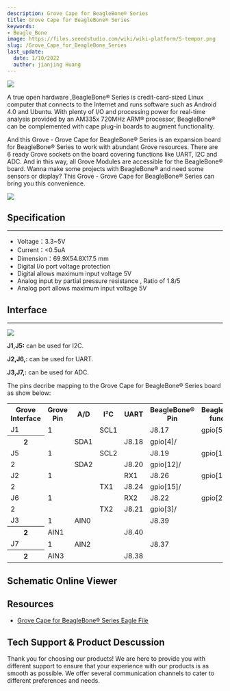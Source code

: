 ```yaml
---
description: Grove Cape for BeagleBone® Series
title: Grove Cape for BeagleBone® Series
keywords:
- Beagle_Bone
image: https://files.seeedstudio.com/wiki/wiki-platform/S-tempor.png
slug: /Grove_Cape_for_BeagleBone_Series
last_update:
  date: 1/10/2022
  author: jianjing Huang
---
```


![](https://files.seeedstudio.com/wiki/Grove_Cape_for_BeagleBone_Series/img/Grove%20Cape%20for%20BeagleBone.jpg)

A true open hardware ,BeagleBone® Series is credit-card-sized Linux computer that connects to the Internet and runs software such as Android 4.0 and Ubuntu. With plenty of I/O and processing power for real-time analysis provided by an AM335x 720MHz ARM® processor, BeagleBone® can be complemented with cape plug-in boards to augment functionality.

And this Grove - Grove Cape for BeagleBone® Series is an expansion board for BeagleBone® Series to work with abundant Grove resources. There are 6 ready Grove sockets on the board covering functions like UART, I2C and ADC. And in this way, all Grove Modules are accessible for the BeagleBone® board. Wanna make some projects with BeagleBone® and need some sensors or display? This Grove - Grove Cape for BeagleBone® Series can bring you this convenience.

[![](https://files.seeedstudio.com/wiki/Seeed-WiKi/docs/images/300px-Get_One_Now_Banner-ragular.png)](https://www.seeedstudio.com/Grove-Cape-for-BeagleBone-Series-p-1718.html)

## Specification

---

* Voltage：3.3~5V
* Current：&lt;0.5uA
* Dimension：69.9X54.8X17.5 mm
* Digital I/o port voltage protection
* Digital allows maximum input voltage 5V
* Analog input by partial pressure resistance , Ratio of 1.8/5
* Analog port allows maximum input voltage 5V

## Interface

---

![](https://files.seeedstudio.com/wiki/Grove_Cape_for_BeagleBone_Series/img/Grove_Cape_for_BeagleBone_Series.jpg)

**J1,J5:** can be used for I2C.

**J2,J6,:** can be used for UART.

**J3,J7,:** can be used for ADC.

The pins decribe mapping to the Grove Cape for BeagleBone® Series board as show below:

<table cellSpacing={0} width="100%">
  <tbody><tr>
      <th scope="col"> Grove Interface
      </th>
      <th scope="col"> Grove Pin
      </th>
      <th scope="col"> A/D
      </th>
      <th scope="col"> I²C
      </th>
      <th scope="col"> UART
      </th>
      <th scope="col"> BeagleBone® Pin
      </th>
      <th scope="col"> BeagleBone® function
      </th></tr>
    <tr>
      <td rowSpan={2}> J1
      </td>
      <td scope="row"> 1
      </td>
      <td>
      </td>
      <td> SCL1
      </td>
      <td>
      </td>
      <td> J8.17
      </td>
      <td> gpio[5]/
      </td></tr>
    <tr>
      <th scope="row"> 2
      </th>
      <td>
      </td>
      <td> SDA1
      </td>
      <td>
      </td>
      <td> J8.18
      </td>
      <td> gpio[4]/
      </td></tr>
    <tr>
      <td rowSpan={2}> J5
      </td>
      <td> 1
      </td>
      <td>
      </td>
      <td> SCL2
      </td>
      <td>
      </td>
      <td> J8.19
      </td>
      <td> gpio[13]/
      </td></tr>
    <tr>
      <td> 2
      </td>
      <td>
      </td>
      <td> SDA2
      </td>
      <td>
      </td>
      <td> J8.20
      </td>
      <td> gpio[12]/
      </td></tr>
    <tr>
      <td rowSpan={2}> J2
      </td>
      <td> 1
      </td>
      <td>
      </td>
      <td>
      </td>
      <td> RX1
      </td>
      <td> J8.26
      </td>
      <td> gpio[14]/
      </td></tr>
    <tr>
      <td> 2
      </td>
      <td>
      </td>
      <td>
      </td>
      <td> TX1
      </td>
      <td> J8.24
      </td>
      <td> gpio[15]/
      </td></tr>
    <tr>
      <td rowSpan={2}> J6
      </td>
      <td> 1
      </td>
      <td>
      </td>
      <td>
      </td>
      <td> RX2
      </td>
      <td> J8.22
      </td>
      <td> gpio[2]/
      </td></tr>
    <tr>
      <td> 2
      </td>
      <td>
      </td>
      <td>
      </td>
      <td> TX2
      </td>
      <td> J8.21
      </td>
      <td> gpio[3]/
      </td></tr>
    <tr>
      <td rowSpan={2}> J3
      </td>
      <td scope="row"> 1
      </td>
      <td> AIN0
      </td>
      <td>
      </td>
      <td>
      </td>
      <td> J8.39
      </td>
      <td>
      </td></tr>
    <tr>
      <th scope="row"> 2
      </th>
      <td> AIN1
      </td>
      <td>
      </td>
      <td>
      </td>
      <td> J8.40
      </td>
      <td>
      </td></tr>
    <tr>
      <td rowSpan={2}> J7
      </td>
      <td scope="row"> 1
      </td>
      <td> AIN2
      </td>
      <td>
      </td>
      <td>
      </td>
      <td> J8.37
      </td>
      <td>
      </td></tr>
    <tr>
      <th scope="row"> 2
      </th>
      <td> AIN3
      </td>
      <td>
      </td>
      <td>
      </td>
      <td> J8.38
      </td>
      <td>
      </td></tr></tbody></table>

## Schematic Online Viewer

<div className="altium-ecad-viewer" data-project-src="https://files.seeedstudio.com/wiki/Grove_Cape_for_BeagleBone_Series/res/Grove_Cape_for_BeagleBone_Series_V1.0.zip" style={{borderRadius: '0px 0px 4px 4px', height: 500, borderStyle: 'solid', borderWidth: 1, borderColor: 'rgb(241, 241, 241)', overflow: 'hidden', maxWidth: 1280, maxHeight: 700, boxSizing: 'border-box'}}>
</div>

## Resources

* [Grove Cape for  BeagleBone® Series Eagle File](https://files.seeedstudio.com/wiki/Grove_Cape_for_BeagleBone_Series/res/Grove_Cape_for_BeagleBone_Series_V1.0.zip)

## Tech Support & Product Descussion

Thank you for choosing our products! We are here to provide you with different support to ensure that your experience with our products is as smooth as possible. We offer several communication channels to cater to different preferences and needs.

<div class="button_tech_support_container">
<a href="https://forum.seeedstudio.com/" class="button_forum"></a> 
<a href="https://www.seeedstudio.com/contacts" class="button_email"></a>
</div>

<div class="button_tech_support_container">
<a href="https://discord.gg/eWkprNDMU7" class="button_discord"></a> 
<a href="https://github.com/Seeed-Studio/wiki-documents/discussions/69" class="button_discussion"></a>
</div>

